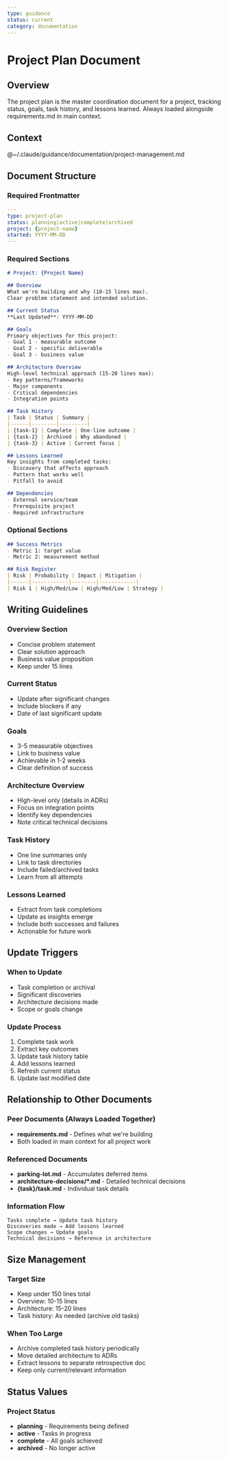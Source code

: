 ```yaml
---
type: guidance
status: current
category: documentation
---
```


# Project Plan Document

## Overview
The project plan is the master coordination document for a project, tracking status, goals, task history, and lessons learned. Always loaded alongside requirements.md in main context.

## Context
@~/.claude/guidance/documentation/project-management.md

## Document Structure

### Required Frontmatter
```yaml
---
type: project-plan
status: planning|active|complete|archived
project: {project-name}
started: YYYY-MM-DD
---
```

### Required Sections
```markdown
# Project: {Project Name}

## Overview
What we're building and why (10-15 lines max).
Clear problem statement and intended solution.

## Current Status
**Last Updated**: YYYY-MM-DD

## Goals
Primary objectives for this project:
- Goal 1 - measurable outcome
- Goal 2 - specific deliverable  
- Goal 3 - business value

## Architecture Overview
High-level technical approach (15-20 lines max):
- Key patterns/frameworks
- Major components
- Critical dependencies
- Integration points

## Task History
| Task | Status | Summary |
|------|--------|---------|
| {task-1} | Complete | One-line outcome |
| {task-2} | Archived | Why abandoned |
| {task-3} | Active | Current focus |

## Lessons Learned
Key insights from completed tasks:
- Discovery that affects approach
- Pattern that works well
- Pitfall to avoid

## Dependencies
- External service/team
- Prerequisite project
- Required infrastructure
```

### Optional Sections
```markdown
## Success Metrics
- Metric 1: target value
- Metric 2: measurement method

## Risk Register
| Risk | Probability | Impact | Mitigation |
|------|------------|--------|------------|
| Risk 1 | High/Med/Low | High/Med/Low | Strategy |
```

## Writing Guidelines

### Overview Section
- Concise problem statement
- Clear solution approach
- Business value proposition
- Keep under 15 lines

### Current Status
- Update after significant changes
- Include blockers if any
- Date of last significant update

### Goals
- 3-5 measurable objectives
- Link to business value
- Achievable in 1-2 weeks
- Clear definition of success

### Architecture Overview
- High-level only (details in ADRs)
- Focus on integration points
- Identify key dependencies
- Note critical technical decisions

### Task History
- One line summaries only
- Link to task directories
- Include failed/archived tasks
- Learn from all attempts

### Lessons Learned
- Extract from task completions
- Update as insights emerge
- Include both successes and failures
- Actionable for future work

## Update Triggers

### When to Update
- Task completion or archival
- Significant discoveries
- Architecture decisions made
- Scope or goals change

### Update Process
1. Complete task work
2. Extract key outcomes
3. Update task history table
4. Add lessons learned
5. Refresh current status
6. Update last modified date

## Relationship to Other Documents

### Peer Documents (Always Loaded Together)
- **requirements.md** - Defines what we're building
- Both loaded in main context for all project work

### Referenced Documents
- **parking-lot.md** - Accumulates deferred items
- **architecture-decisions/*.md** - Detailed technical decisions
- **{task}/task.md** - Individual task details

### Information Flow
```
Tasks complete → Update task history
Discoveries made → Add lessons learned  
Scope changes → Update goals
Technical decisions → Reference in architecture
```

## Size Management

### Target Size
- Keep under 150 lines total
- Overview: 10-15 lines
- Architecture: 15-20 lines
- Task history: As needed (archive old tasks)

### When Too Large
- Archive completed task history periodically
- Move detailed architecture to ADRs
- Extract lessons to separate retrospective doc
- Keep only current/relevant information

## Status Values

### Project Status
- **planning** - Requirements being defined
- **active** - Tasks in progress
- **complete** - All goals achieved
- **archived** - No longer active


